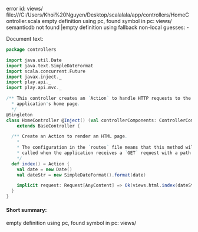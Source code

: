 error id: views/
file:///C:/Users/Khoi%20Nguyen/Desktop/scalalala/app/controllers/HomeController.scala
empty definition using pc, found symbol in pc: views/
semanticdb not found
|empty definition using fallback
non-local guesses:
	 -

Document text:

```scala
package controllers

import java.util.Date
import java.text.SimpleDateFormat
import scala.concurrent.Future
import javax.inject._
import play.api._
import play.api.mvc._

/** This controller creates an `Action` to handle HTTP requests to the
  * application's home page.
  */
@Singleton
class HomeController @Inject() (val controllerComponents: ControllerComponents)
    extends BaseController {

  /** Create an Action to render an HTML page.
    *
    * The configuration in the `routes` file means that this method will be
    * called when the application receives a `GET` request with a path of `/`.
    */
  def index() = Action {
    val date = new Date()
    val dateStr = new SimpleDateFormat().format(date)

    implicit request: Request[AnyContent] => Ok(views.html.index(dateStr))
  }
}

```

#### Short summary: 

empty definition using pc, found symbol in pc: views/